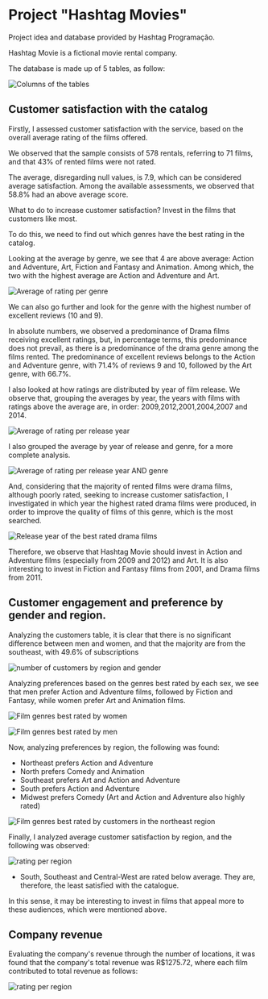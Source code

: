 # Project "Hashtag Movies"

Project idea and database provided by Hashtag Programação.

Hashtag Movie is a fictional movie rental company.

The database is made up of 5 tables, as follow:

![Columns of the tables](images/tables.png "Columns of the tables.")

## Customer satisfaction with the catalog 

Firstly, I assessed customer satisfaction with the service, based on the overall average rating of the films offered.

We observed that the sample consists of 578 rentals, referring to 71 films, and that 43% of rented films were not rated.

The average, disregarding null values, is 7.9, which can be considered average satisfaction. Among the available assessments, we observed that 58.8% had an above average score.

What to do to increase customer satisfaction? Invest in the films that customers like most.

To do this, we need to find out which genres have the best rating in the catalog.

Looking at the average by genre, we see that 4 are above average: Action and Adventure, Art, Fiction and Fantasy and Animation. Among which,
the two with the highest average are Action and Adventure and Art.

![Average of rating per genre](images/media-por-genero.png "Average of rating per genre.")

We can also go further and look for the genre with the highest number of excellent reviews (10 and 9).

In absolute numbers, we observed a predominance of Drama films receiving excellent ratings, but, in percentage terms, this predominance does not prevail, as there is a predominance of the drama genre among the films rented.
The predominance of excellent reviews belongs to the Action and Adventure genre, with 71.4% of reviews 9 and 10, followed by the Art genre, with 66.7%.

I also looked at how ratings are distributed by year of film release.
We observe that, grouping the averages by year, the years with films with ratings above the average are, in order:
2009,2012,2001,2004,2007 and 2014.

![Average of rating per release year](images/media-ano.png "Average of rating per release year")

I also grouped the average by year of release and genre, for a more complete analysis.

![Average of rating per release year AND genre](images/genero-ano-media.png "Average of rating per release year AND genre.")

And, considering that the majority of rented films were drama films, although poorly rated, seeking to increase customer satisfaction, I investigated in which year the highest rated drama films were produced, in order to improve the quality of films of this genre, which is the most searched.

![Release year of the best rated drama films](images/drama-ano.png "Release year of the best rated drama films")

Therefore, we observe that Hashtag Movie should invest in Action and Adventure films (especially from 2009 and 2012) and Art.
It is also interesting to invest in Fiction and Fantasy films from 2001, and Drama films from 2011.

## Customer engagement and preference by gender and region.

Analyzing the customers table, it is clear that there is no significant difference between men and women, and that the majority are from the southeast, with 49.6% of subscriptions

![number of customers by region and gender](images/quantidade-sexo-regiao.png "Number of customers by region and gender.")

Analyzing preferences based on the genres best rated by each sex, we see that men prefer Action and Adventure films, followed by Fiction and Fantasy, while women prefer Art and Animation films.

![Film genres best rated by women](images/pref-feminino.png "Film genres best rated by women.")

![Film genres best rated by men](images/pref-masculino.png "Film genres best rated by men.")

Now, analyzing preferences by region, the following was found:

- Northeast prefers Action and Adventure
- North prefers Comedy and Animation
- Southeast prefers Art and Action and Adventure
- South prefers Action and Adventure
- Midwest prefers Comedy (Art and Action and Adventure also highly rated)

![Film genres best rated by customers in the northeast region](images/pref-masculino.png "Film genres best rated by customers in the northeast region.")

Finally, I analyzed average customer satisfaction by region, and the following was observed:

![rating per region](images/media-regiao.png "Rating per region")

- South, Southeast and Central-West are rated below average. They are, therefore, the least satisfied with the catalogue.

In this sense, it may be interesting to invest in films that appeal more to these audiences, which were mentioned above.


## Company revenue

Evaluating the company's revenue through the number of locations, it was found that the company's total revenue was R$1275.72, where each film contributed to total revenue as follows:

![rating per region](images/receita-por-filme.png "Rating per region")
